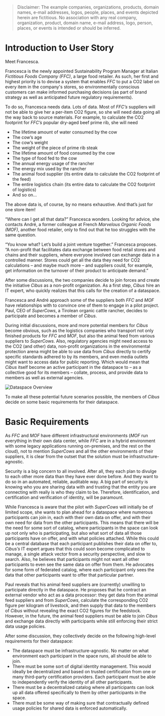 > Disclaimer: The example companies, organizations, products, domain names, e-mail addresses, logos, people, places, and events depicted herein are fictitious. No association with any real company, organization, product, domain name, e-mail address, logo, person, places, or events is intended or should be inferred.

# Introduction to User Story

Meet Francesca.

Francesca is the newly appointed Sustainability Program Manager at Italian _Fictitious Foods Company (FFC)_, a large food retailer. As such, her first and highest priority is to devise a system that enables _FFC_ to put a CO2 label on every item in the company's stores, so environmentally conscious customers can make informed purchasing decisions (as part of brand strategy as well as anticipated future regulatory requirements).

To do so, Francesca needs data. Lots of data. Most of _FFC’s_ suppliers will not be able to give her a per-item CO2 figure, so she will need data going all the way back to source materials. For example, to calculate the CO2 footprint for _FFC’s_ popular dry-aged beef prime rib, she will need

* The lifetime amount of water consumed by the cow
* The cow’s age
* The cow’s weight
* The weight of the piece of prime rib steak
* The lifetime amount of food consumed by the cow
* The type of food fed to the cow
* The annual energy usage of the rancher
* The energy mix used by the rancher
* The animal food supplier (its entire data to calculate the CO2 footprint of the feed)
* The entire logistics chain (its entire data to calculate the CO2 footprint of logistics)
* And so on…

The above data is, of course, by no means exhaustive. And that’s just for one store item!

“Where can I get all that data?” Francesca wonders. Looking for advice, she contacts André, a former colleague at French _Marvelous Organic Foods (MOF)_, another food retailer, only to find out that he too struggles with the same question.

“You know what? Let’s build a joint venture together.” Francesca proposes. “A non-profit that facilitates data exchange between food retail stores and chains and their suppliers, where everyone involved can exchange data in a controlled manner. Stores could get all the data they need for CO2 calculations – and maybe much more – and suppliers could, for example, get information on the turnover of their product to anticipate demand.”

After some discussions, the two companies decide to join forces and create the initiative _Cibus_ as a non-profit organization. As a first step, _Cibus_ hire an IT expert, who quickly realizes that this calls for the creation of a dataspace.

Francesca and André approach some of the suppliers both _FFC_ and _MOF_ have relationships with to convince one of them to engage in a pilot project. Paul, CEO of _SuperCows_, a Tirolean organic cattle rancher, decides to participate and becomes a member of _Cibus_.

During initial discussions, more and more potential members for _Cibus_ become obvious, such as the logistics companies who transport not only finished products for _FFC_ and _MOF_, but also the animal feed from various suppliers to _SuperCows_. Also, regulatory agencies might need access to the CO2 (and other) data, non-profit organizations in the environmental protection arena might be able to use data from _Cibus_ directly to certify specific standards adhered to by its members, and even media outlets might want to access data for public reporting. Which would mean that _Cibus_ itself become an active participant in the dataspace to – as a collective good for its members – collate, process, and provide data to members as well as external agencies.

![Dataspace Overview](images/dataspace_overview.pngd)

To make all these potential future scenarios possible, the members of _Cibus_ decide on some basic requirements for their dataspace.

# Basic Requirements

As _FFC_ and _MOF_ have different infrastructural environments (_MOF_ run everything in their own data center, while _FFC_ are in a hybrid environment with some legacy applications running on-premises, and the rest on the cloud), not to mention _SuperCows_ and all the other environments of their suppliers, it is clear from the outset that the solution must be infrastructure-agnostic.

Security is a big concern to all involved. After all, they each plan to divulge to each other more data than they have ever done before. And they want to do so in an automated, reliable, auditable way. A big part of security is knowing who you are sharing data with and trusting that the entity you are connecting with really is who they claim to be. Therefore, identification, and certification and verification of identity, will be paramount.

While Francesca is aware that the pilot with _SuperCows_ will initially be of limited scope, she wants to plan ahead for a dataspace where numerous participants can join in, each with their own data on offer, and with their own need for data from the other participants. This means that there will be the need for some sort of catalog, where participants in the space can look up not only who is participating, but also what sort of data all those participants have on offer, and with what policies attached. While this could be a central database that each participant publishes their data on offer to, _Cibus’s_ IT expert argues that this could soon become complicated to manage, a single attack vector from a security perspective, and slow to search. Also, he believes that participants might not want all other participants to even see the same data on offer from them. He advocates for some form of federated catalog, where each participant only sees the data that other participants want to offer that particular partner.

Paul reveals that his animal feed suppliers are (currently) unwilling to participate directly in the dataspace. He proposes that he contract an external vendor who act as a data processor: they get data from the animal feed suppliers and from _SuperCows_, calculate the corresponding CO2 figure per kilogram of livestock, and then supply that data to the members of _Cibus_ without revealing the exact CO2 figures for the feedstock. However, in the future, the animal feed suppliers must be able to join _Cibus_ and exchange data directly with participants while still enforcing their strict data usage policies.

After some discussion, they collectively decide on the following high-level requirements for their dataspace:

* The dataspace must be infrastructure-agnostic. No matter on what environment each participant in the space runs, all should be able to join.
* There must be some sort of digital identity management. This would ideally be decentralized and based on trusted certification from one or many third-party certification providers. Each participant must be able to independently verify the identity of all other participants.
* There must be a decentralized catalog where all participants can look up all data offered specifically to them by other participants in the space.
* There must be some way of making sure that contractually defined usage policies for shared data is enforced automatically.
